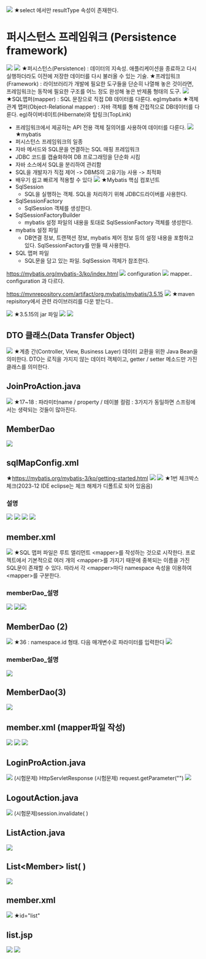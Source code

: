 ![](../image/Pasted%20image%2020240412090917.png)
★select 에서만 resultType 속성이 존재한다.

# 퍼시스턴스 프레임워크 (Persistence framework)
![](../image/Pasted%20image%2020240412090941.png)
![](../image/Pasted%20image%2020240412091021.png)
★퍼시스턴스(Persistence) : 데이터의 지속성. 애플리케이션을 종료하고 다시 실행하더라도 이전에 저장한 데이터를 다시 불러올 수 있는 기술.
★프레임워크(Framework) : 라이브러리가 개발에 필요한 도구들을 단순히 나열해 놓은 것이라면, 프레임워크는 동작에 필요한 구조를 어느 정도 완성해 놓은 반제품 형태의 도구.
![](../image/Pasted%20image%2020240412091130.png)
★SQL맵퍼(mapper) : SQL 문장으로 직접 DB 데이터를 다룬다. eg)mybatis
★객체 관계 맵퍼(Object-Relational mapper) : 자바 객체를 통해 간접적으로 DB데이터를 다룬다. eg)하이버네이트(Hibernate)와 탑링크(TopLink)
- 프레임워크에서 제공하는 API 전용 객체 질의어를 사용하여 데이터를 다룬다.
![](../image/Pasted%20image%2020240412091236.png)
★mybatis
- 퍼시스턴스 프레임워크의 일종
- 자바 메서드와 SQL문을 연결하는 SQL 매핑 프레임워크
- JDBC 코드를 캡슐화하여 DB 프로그래밍을 단순화 시킴
- 자바 소스에서 SQL을 분리하여 관리함
- SQL을 개발자가 직접 제어 -> DBMS의 고유기능 사용 -> 최적화
- 배우기 쉽고 빠르게 적용할 수 있다
![](../image/Pasted%20image%2020240412091344.png)
★Mybatis 핵심 컴포넌트
- SqlSession
  - SQL을 실행하는 객체. SQL을 처리하기 위해 JDBC드라이버를 사용한다.
- SqlSessionFactory
  - SqlSession 객체를 생성한다.
- SqlSessionFactoryBuilder
  - mybatis 설정 파일의 내용을 토대로 SqlSessionFactory 객체를 생성한다.
- mybatis 설정 파일
  - DB연결 정보, 트랜잭션 정보, mybatis 제어 정보 등의 설정 내용을 포함하고 있다. SqlSessionFactory를 만들 때 사용한다.
- SQL 맵퍼 파일
  - SQL문을 담고 있는 파일. SqlSession 객체가 참조한다.

https://mybatis.org/mybatis-3/ko/index.html
![](../image/Pasted%20image%2020240412091855.png)
configuration
![](../image/Pasted%20image%2020240412091824.png)
mapper.. configuration 과 다르다.

https://mvnrepository.com/artifact/org.mybatis/mybatis/3.5.15
![](../image/Pasted%20image%2020240412092059.png)
★maven repisitory에서 관련 라이브러리를 다운 받는다..

![](../image/Pasted%20image%2020240412092152.png)
★3.5.15의 jar 파일
![](../image/240412_Image20240412092211.png)
![](../image/Pasted%20image%2020240412094133.png)

## DTO 클래스(Data Transfer Object)
![](../image/Pasted%20image%2020240412094252.png)
★계층 간(Controller, View, Business Layer) 데이터 교환을 위한 Java Bean을 의미한다. DTO는 로직을 가지지 않는 데이터 객체이고, getter / setter 메소드만 가진 클래스를 의미한다.


## JoinProAction.java
![](../image/Pasted%20image%2020240412112052.png)
★17~18 : 파라미터name / property /  테이블 컬럼 : 3가지가 동일하면 스프링에서는 생략되는 것들이 많아진다.


## MemberDao
![](../image/Pasted%20image%2020240412113332.png)

## sqlMapConfig.xml
★https://mybatis.org/mybatis-3/ko/getting-started.html
![](../image/Pasted%20image%2020240412113619.png)
![](../image/Pasted%20image%2020240412120130.png)
★1번 체크박스 체크(2023-12 IDE eclipse는 체크 해제가 디폴트로 되어 있음음)

### 설명
![](../image/Pasted%20image%2020240412120156.png)
![](../image/Pasted%20image%2020240412121209.png)
![](../image/Pasted%20image%2020240412121902.png)
![](../image/Pasted%20image%2020240412122152.png)


## member.xml
![](../image/Pasted%20image%2020240412122746.png)
★SQL 맵퍼 파일은 루트 앨리먼트 \<mapper>를 작성하는 것으로 시작한다. 프로젝트에서 기본적으로 여러 개의 \<mapper>를 가지기 때문에 중복되는 이름을 가진 SQL문이 존재할 수 있다. 따라서 각 \<mapper>마다 namespace 속성을 이용하여 \<mapper>를 구분한다.


### memberDao_설명
![](../image/Pasted%20image%2020240412123244.png)
![](../image/Pasted%20image%2020240412124926.png)![](../image/Pasted%20image%2020240412140550.png)


## MemberDao (2)
![](../image/Pasted%20image%2020240412142536.png)
★36 : namespace.id 형태. 다음 매개변수로 파라미터를 입력한다
![](../image/Pasted%20image%2020240412143014.png)


### memberDao_설명
![](../image/Pasted%20image%2020240412144020.png)

## MemberDao(3)
![](../image/Pasted%20image%2020240412144404.png)


## member.xml (mapper파일 작성)
![](../image/Pasted%20image%2020240412144811.png)
![](../image/Pasted%20image%2020240412150555.png)
![](../image/Pasted%20image%2020240412151435.png)


## LoginProAction.java
![](../image/Pasted%20image%2020240412160630.png)
(시험문제) HttpServletResponse
(시험문제) request.getParameter("")
![](../image/Pasted%20image%2020240412161449.png)


## LogoutAction.java
![](../image/Pasted%20image%2020240412163745.png)
(시험문제)session.invalidate( )


## ListAction.java
![](../image/Pasted%20image%2020240412164457.png)

## List\<Member> list( )
![](../image/Pasted%20image%2020240412164956.png)


## member.xml
![](../image/Pasted%20image%2020240412170430.png)
★id="list"


## list.jsp
![](../image/Pasted%20image%2020240412172143.png)
![](../image/Pasted%20image%2020240412173746.png)
  